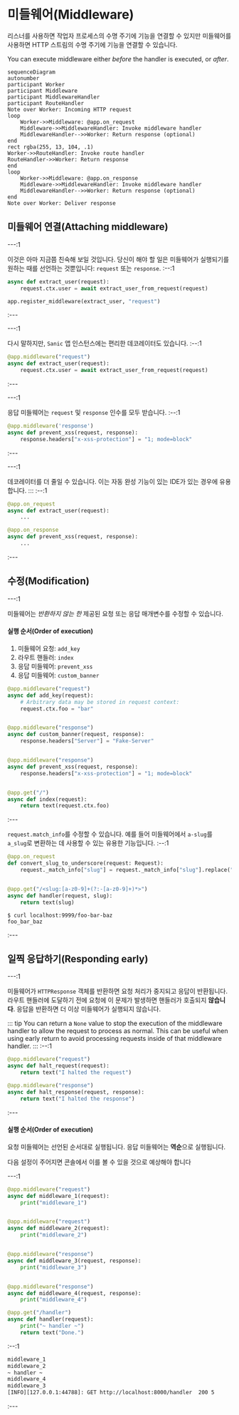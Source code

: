 # 미들웨어(Middleware)

리스너를 사용하면 작업자 프로세스의 수명 주기에 기능을 연결할 수 있지만 미들웨어를 사용하면 HTTP 스트림의 수명 주기에 기능을 연결할 수 있습니다.

You can execute middleware either _before_ the handler is executed, or _after_.

```mermaid
sequenceDiagram
autonumber
participant Worker
participant Middleware
participant MiddlewareHandler
participant RouteHandler
Note over Worker: Incoming HTTP request
loop
    Worker->>Middleware: @app.on_request
    Middleware->>MiddlewareHandler: Invoke middleware handler
    MiddlewareHandler-->>Worker: Return response (optional)
end
rect rgba(255, 13, 104, .1)
Worker->>RouteHandler: Invoke route handler
RouteHandler->>Worker: Return response
end
loop
    Worker->>Middleware: @app.on_response
    Middleware->>MiddlewareHandler: Invoke middleware handler
    MiddlewareHandler-->>Worker: Return response (optional)
end
Note over Worker: Deliver response
```
## 미들웨어 연결(Attaching middleware)

---:1

이것은 아마 지금쯤 친숙해 보일 것입니다. 당신이 해야 할 일은 미들웨어가 실행되기를 원하는 때를 선언하는 것뿐입니다: `request` 또는 `response`. :--:1
```python
async def extract_user(request):
    request.ctx.user = await extract_user_from_request(request)

app.register_middleware(extract_user, "request")
```
:---

---:1

다시 말하지만, `Sanic` 앱 인스턴스에는 편리한 데코레이터도 있습니다. :--:1
```python
@app.middleware("request")
async def extract_user(request):
    request.ctx.user = await extract_user_from_request(request)
```
:---

---:1

응답 미들웨어는 `request` 및 `response` 인수를 모두 받습니다. :--:1
```python
@app.middleware('response')
async def prevent_xss(request, response):
    response.headers["x-xss-protection"] = "1; mode=block"
```
:---

---:1

데코레이터를 더 줄일 수 있습니다. 이는 자동 완성 기능이 있는 IDE가 있는 경우에 유용합니다. ::: :--:1
```python
@app.on_request
async def extract_user(request):
    ...

@app.on_response
async def prevent_xss(request, response):
    ...
```
:---

## 수정(Modification)

---:1

미들웨어는 _반환하지 않는 한_ 제공된 요청 또는 응답 매개변수를 수정할 수 있습니다.

#### 실행 순서(Order of execution)

1. 미들웨어 요청: `add_key`
2. 라우트 핸들러: `index`
3. 응답 미들웨어: `prevent_xss`
4. 응답 미들웨어: `custom_banner`
```python
@app.middleware("request")
async def add_key(request):
    # Arbitrary data may be stored in request context:
    request.ctx.foo = "bar"


@app.middleware("response")
async def custom_banner(request, response):
    response.headers["Server"] = "Fake-Server"


@app.middleware("response")
async def prevent_xss(request, response):
    response.headers["x-xss-protection"] = "1; mode=block"


@app.get("/")
async def index(request):
    return text(request.ctx.foo)

```
:---


`request.match_info`를 수정할 수 있습니다. 예를 들어 미들웨어에서 `a-slug`를 `a_slug`로 변환하는 데 사용할 수 있는 유용한 기능입니다. :--:1
```python
@app.on_request
def convert_slug_to_underscore(request: Request):
    request._match_info["slug"] = request._match_info["slug"].replace("-", "_")


@app.get("/<slug:[a-z0-9]+(?:-[a-z0-9]+)*>")
async def handler(request, slug):
    return text(slug)
```
```
$ curl localhost:9999/foo-bar-baz
foo_bar_baz
```
:---
## 일찍 응답하기(Responding early)

---:1

미들웨어가 `HTTPResponse` 객체를 반환하면 요청 처리가 중지되고 응답이 반환됩니다. 라우트 핸들러에 도달하기 전에 요청에 이 문제가 발생하면 핸들러가 호출되지 **않습니다**. 응답을 반환하면 더 이상 미들웨어가 실행되지 않습니다.

::: tip You can return a `None` value to stop the execution of the middleware handler to allow the request to process as normal. This can be useful when using early return to avoid processing requests inside of that middleware handler. ::: :--:1
```python
@app.middleware("request")
async def halt_request(request):
    return text("I halted the request")

@app.middleware("response")
async def halt_response(request, response):
    return text("I halted the response")
```
:---

#### 실행 순서(Order of execution)

요청 미들웨어는 선언된 순서대로 실행됩니다. 응답 미들웨어는 **역순**으로 실행됩니다.

다음 설정이 주어지면 콘솔에서 이를 볼 수 있을 것으로 예상해야 합니다

---:1

```python
@app.middleware("request")
async def middleware_1(request):
    print("middleware_1")


@app.middleware("request")
async def middleware_2(request):
    print("middleware_2")


@app.middleware("response")
async def middleware_3(request, response):
    print("middleware_3")


@app.middleware("response")
async def middleware_4(request, response):
    print("middleware_4")

@app.get("/handler")
async def handler(request):
    print("~ handler ~")
    return text("Done.")
```
:--:1
```bash
middleware_1
middleware_2
~ handler ~
middleware_4
middleware_3
[INFO][127.0.0.1:44788]: GET http://localhost:8000/handler  200 5
```
:---
